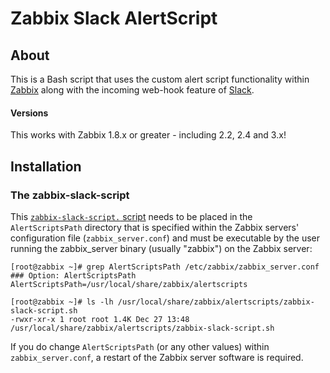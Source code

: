 Zabbix Slack AlertScript
========================


About
-----
This is a Bash script that uses the custom alert script functionality within [Zabbix](http://www.zabbix.com/) along with the incoming web-hook feature of [Slack](https://slack.com/).

#### Versions
This works with Zabbix 1.8.x or greater - including 2.2, 2.4 and 3.x!

Installation
------------

### The zabbix-slack-script

This [`zabbix-slack-script.` script](https://github.com/lalkrishnak/zabbix-hub/zabbix-slack-script.sh) needs to be placed in the `AlertScriptsPath` directory that is specified within the Zabbix servers' configuration file (`zabbix_server.conf`) and must be executable by the user running the zabbix_server binary (usually "zabbix") on the Zabbix server:

	[root@zabbix ~]# grep AlertScriptsPath /etc/zabbix/zabbix_server.conf
	### Option: AlertScriptsPath
	AlertScriptsPath=/usr/local/share/zabbix/alertscripts

	[root@zabbix ~]# ls -lh /usr/local/share/zabbix/alertscripts/zabbix-slack-script.sh
	-rwxr-xr-x 1 root root 1.4K Dec 27 13:48 /usr/local/share/zabbix/alertscripts/zabbix-slack-script.sh

If you do change `AlertScriptsPath` (or any other values) within `zabbix_server.conf`, a restart of the Zabbix server software is required.
